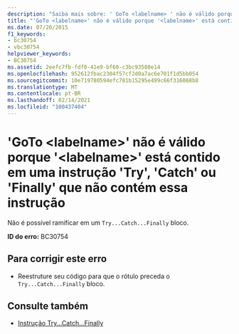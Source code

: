 ```yaml
---
description: "Saiba mais sobre: ' GoTo <labelname> ' não é válido porque ' <labelname> ' está dentro de uma instrução ' Try ', ' Catch ' ou ' Finally ' que não contém esta instrução"
title: "'GoTo <labelname>' não é válido porque '<labelname>' está contido em uma instrução 'Try', 'Catch' ou 'Finally' que não contém essa instrução"
ms.date: 07/20/2015
f1_keywords:
- bc30754
- vbc30754
helpviewer_keywords:
- BC30754
ms.assetid: 2eefc7fb-fdf0-41e9-bf60-c3bc93580e14
ms.openlocfilehash: 952612fbac2304f57cf2d0a7ac6e701f1d5bb054
ms.sourcegitcommit: 10e719780594efc781b15295e499c66f316068b8
ms.translationtype: MT
ms.contentlocale: pt-BR
ms.lasthandoff: 02/14/2021
ms.locfileid: "100437404"
---
```

# <a name="goto-labelname-is-not-valid-because-labelname-is-inside-a-try-catch-or-finally-statement-that-does-not-contain-this-statement"></a>'GoTo \<labelname>' não é válido porque '\<labelname>' está contido em uma instrução 'Try', 'Catch' ou 'Finally' que não contém essa instrução

Não é possível ramificar em um `Try...Catch...Finally` bloco.  
  
 **ID do erro:** BC30754  
  
## <a name="to-correct-this-error"></a>Para corrigir este erro  
  
- Reestruture seu código para que o rótulo preceda o `Try...Catch...Finally` bloco.  
  
## <a name="see-also"></a>Consulte também

- [Instrução Try...Catch...Finally](../language-reference/statements/try-catch-finally-statement.md)
